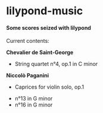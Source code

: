 # lilypond-music

#### Some scores seized with lilypond

Current contents:

__Chevalier de Saint-George__
* String quartet n°4, op.1 in C minor

__Niccolò Paganini__
* Caprices for violin solo, op.1
 - n°13 in G minor
 - n°16 in G minor
